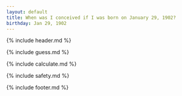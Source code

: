 ```yaml
---
layout: default
title: When was I conceived if I was born on January 29, 1902?
birthday: Jan 29, 1902
---
```


{% include header.md %}

{% include guess.md %}

{% include calculate.md %}

{% include safety.md %}

{% include footer.md %}



